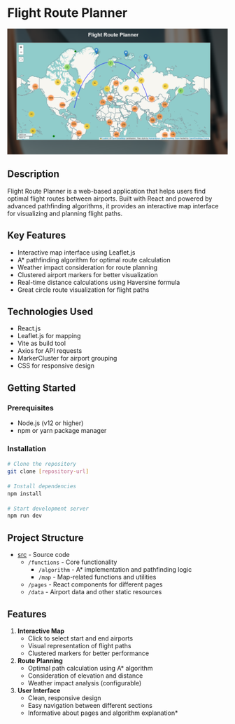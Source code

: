 # Flight Route Planner

![Flight Route Planner Interface](image/README/1737841886384.png)

## Description

Flight Route Planner is a web-based application that helps users find optimal flight routes between airports. Built with React and powered by advanced pathfinding algorithms, it provides an interactive map interface for visualizing and planning flight paths.

## Key Features

- Interactive map interface using Leaflet.js
- A* pathfinding algorithm for optimal route calculation
- Weather impact consideration for route planning
- Clustered airport markers for better visualization
- Real-time distance calculations using Haversine formula
- Great circle route visualization for flight paths

## Technologies Used

- React.js
- Leaflet.js for mapping
- Vite as build tool
- Axios for API requests
- MarkerCluster for airport grouping
- CSS for responsive design

## Getting Started

### Prerequisites

- Node.js (v12 or higher)
- npm or yarn package manager

### Installation

```bash
# Clone the repository
git clone [repository-url]

# Install dependencies
npm install

# Start development server
npm run dev
```

## Project Structure

* [src](vscode-file://vscode-app/c:/Users/baris/AppData/Local/Programs/Microsoft%20VS%20Code/resources/app/out/vs/code/electron-sandbox/workbench/workbench.html) - Source code
  * `/functions` - Core functionality
    * `/algorithm` - A* implementation and pathfinding logic
    * `/map` - Map-related functions and utilities
  * `/pages` - React components for different pages
  * `/data` - Airport data and other static resources

## Features

1. **Interactive Map**
   * Click to select start and end airports
   * Visual representation of flight paths
   * Clustered markers for better performance
2. **Route Planning**
   * Optimal path calculation using A* algorithm
   * Consideration of elevation and distance
   * Weather impact analysis (configurable)
3. **User Interface**
   * Clean, responsive design
   * Easy navigation between different sections
   * Informative about pages and algorithm explanation*
